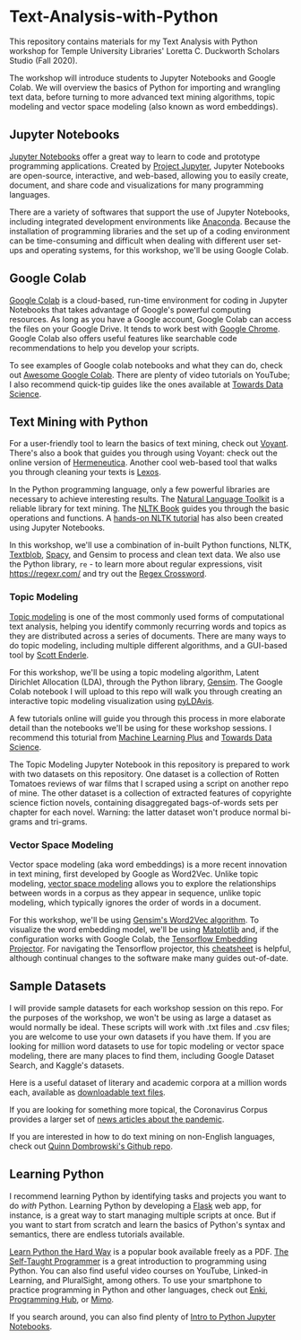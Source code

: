 # Text-Analysis-with-Python

This repository contains materials for my Text Analysis with Python workshop for Temple University Libraries' Loretta C. Duckworth Scholars Studio (Fall 2020).

The workshop will introduce students to Jupyter Notebooks and Google Colab. We will overview the basics of Python for importing and wrangling text data, before turning to more advanced text mining algorithms, topic modeling and vector space modeling (also known as word embeddings).

## Jupyter Notebooks

[Jupyter Notebooks](https://github.com/jupyter/notebook) offer a great way to learn to code and prototype programming applications. Created by [Project Jupyter](https://jupyter.org/), Jupyter Notebooks are open-source, interactive, and web-based, allowing you to easily create, document, and share code and visualizations for many programming languages.

There are a variety of softwares that support the use of Jupyter Notebooks, including integrated development environments like [Anaconda](https://docs.anaconda.com/anaconda/navigator/). Because the installation of programming libraries and the set up of a coding environment can be time-consuming and difficult when dealing with different user set-ups and operating systems, for this workshop, we'll be using Google Colab.

## Google Colab

[Google Colab](https://colab.research.google.com/notebooks/intro.ipynb#recent=true) is a cloud-based, run-time environment for coding in Jupyter Notebooks that takes advantage of Google's powerful computing resources. As long as you have a Google account, Google Colab can access the files on your Google Drive. It tends to work best with [Google Chrome](https://www.google.com/chrome/index.html). Google Colab also offers useful features like searchable code recommendations to help you develop your scripts. 

To see examples of Google colab notebooks and what they can do, check out [Awesome Google Colab](https://github.com/firmai/awesome-google-colab). There are plenty of video tutorials on YouTube; I also recommend quick-tip guides like the ones available at [Towards Data Science](https://towardsdatascience.com/10-tips-for-a-better-google-colab-experience-33f8fe721b82).

## Text Mining with Python

For a user-friendly tool to learn the basics of text mining, check out [Voyant](https://voyant-tools.org/). There's also a book that guides you through using Voyant: check out the online version of [Hermeneutica](http://hermeneuti.ca/). Another cool web-based tool that walks you through cleaning your texts is [Lexos](http://lexos.wheatoncollege.edu/upload).

In the Python programming language, only a few powerful libraries are necessary to achieve interesting results. The [Natural Language Toolkit](https://www.nltk.org) is a reliable library for text mining. The [NLTK Book](https://www.nltk.org/book/) guides you through the basic operations and functions. A [hands-on NLTK tutorial](https://github.com/hb20007/hands-on-nltk-tutorial) has also been created using Jupyter Notebooks.

In this workshop, we'll use a combination of in-built Python functions, NLTK, [Textblob](https://textblob.readthedocs.io/en/dev/), [Spacy](https://spacy.io/), and Gensim to process and clean text data. We also use the Python library, `re` - to learn more about regular expressions, visit https://regexr.com/ and try out the [Regex Crossword](https://regexcrossword.com/).

### Topic Modeling

[Topic modeling](http://journalofdigitalhumanities.org/2-1/topic-modeling-a-basic-introduction-by-megan-r-brett/) is one of the most commonly used forms of computational text analysis, helping you identify commonly recurring words and topics as they are distributed across a series of documents. There are many ways to do topic modeling, including multiple different algorithms, and a GUI-based tool by [Scott Enderle](https://github.com/senderle/topic-modeling-tool).

For this workshop, we'll be using a topic modeling algorithm, Latent Dirichlet Allocation (LDA), through the Python library, [Gensim](https://radimrehurek.com/gensim/). The Google Colab notebook I will upload to this repo will walk you through creating an interactive topic modeling visualization using [pyLDAvis](https://github.com/bmabey/pyLDAvis).

A few tutorials online will guide you through this process in more elaborate detail than the notebooks we'll be using for these workshop sessions. I recommend this toturial from [Machine Learning Plus](https://www.machinelearningplus.com/nlp/topic-modeling-gensim-python/) and [Towards Data Science](https://towardsdatascience.com/topic-modelling-in-python-with-nltk-and-gensim-4ef03213cd21).

The Topic Modeling Jupyter Notebook in this repository is prepared to work with two datasets on this repository. One dataset is a collection of Rotten Tomatoes reviews of war films that I scraped using a script on another repo of mine. The other dataset is a collection of extracted features of copyrighte science fiction novels, containing disaggregated bags-of-words sets per chapter for each novel. Warning: the latter dataset won't produce normal bi-grams and tri-grams.

### Vector Space Modeling

Vector space modeling (aka word embeddings) is a more recent innovation in text mining, first developed by Google as Word2Vec. Unlike topic modeling, [vector space modeling](http://bookworm.benschmidt.org/posts/2015-10-25-Word-Embeddings.html) allows you to explore the relationships between words in a corpus as they appear in sequence, unlike topic modeling, which typically ignores the order of words in a document. 

For this workshop, we'll be using [Gensim's Word2Vec algorithm](https://radimrehurek.com/gensim/auto_examples/tutorials/run_word2vec.html). To visualize the word embedding model, we'll be using [Matplotlib](https://matplotlib.org/) and, if the configuration works with Google Colab, the [Tensorflow Embedding Projector](https://projector.tensorflow.org/). For navigating the Tensorflow projector, this [cheatsheet](https://github.com/louishenrifranc/Tensorflow-Cheatsheet) is helpful, although continual changes to the software make many guides out-of-date.

## Sample Datasets

I will provide sample datasets for each workshop session on this repo. For the purposes of the workshop, we won't be using as large a dataset as would normally be ideal. These scripts will work with .txt files and .csv files; you are welcome to use your own datasets if you have them. If you are looking for million word datasets to use for topic modeling or vector space modeling, there are many places to find them, including Google Dataset Search, and Kaggle's datasets. 

Here is a useful dataset of literary and academic corpora at a million words each, available as [downloadable text files](http://www.thegrammarlab.com/?nor-portfolio=1000000-word-sample-corpora).

If you are looking for something more topical, the Coronavirus Corpus provides a larger set of [news articles about the pandemic](https://www.english-corpora.org/corona/).

If you are interested in how to do text mining on non-English languages, check out [Quinn Dombrowski's Github repo](https://github.com/multilingual-dh/nlp-resources).

## Learning Python 

I recommend learning Python by identifying tasks and projects you want to do *with* Python. Learning Python by developing a [Flask](https://flask.palletsprojects.com/en/1.1.x/) web app, for instance, is a great way to start managing multiple scripts at once. But if you want to start from scratch and learn the basics of Python's syntax and semantics, there are endless tutorials available. 

[Learn Python the Hard Way](https://learntocodetogether.com/learn-python-the-hard-way-free-ebook-download/) is a popular book available freely as a PDF. [The Self-Taught Programmer](https://www.goodreads.com/book/show/51941365-the-self-taught-programmer) is a great introduction to programming using Python. You can also find useful video courses on YouTube, Linked-in Learning, and PluralSight, among others. To use your smartphone to practice programming in Python and other languages, check out [Enki](https://play.google.com/store/apps/details?id=com.enki.insights&hl=en_US&gl=US), [Programming Hub](https://programminghub.io/), or [Mimo](https://getmimo.com/).

If you search around, you can also find plenty of [Intro to Python Jupyter Notebooks](https://jupyter.brynmawr.edu/services/public/dblank/CS245%20Programming%20Languages/2016-Fall/Labs/Chapter%2002%20-%20Introduction%20to%20Python.ipynb).
